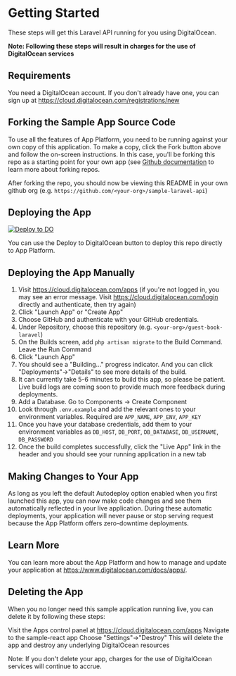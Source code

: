 # Getting Started

These steps will get this Laravel API running for you using DigitalOcean.

**Note: Following these steps will result in charges for the use of DigitalOcean services**

## Requirements

You need a DigitalOcean account. If you don't already have one, you can sign up at https://cloud.digitalocean.com/registrations/new

## Forking the Sample App Source Code

To use all the features of App Platform, you need to be running against your own copy of this application. To make a copy, click the Fork button above and follow the on-screen instructions. In this case, you'll be forking this repo as a starting point for your own app (see [Github documentation](https://docs.github.com/en/github/getting-started-with-github/fork-a-repo) to learn more about forking repos.

After forking the repo, you should now be viewing this README in your own github org (e.g. `https://github.com/<your-org>/sample-laravel-api`)

## Deploying the App

[![Deploy to DO](https://mp-assets1.sfo2.digitaloceanspaces.com/deploy-to-do/do-btn-blue.svg)](https://cloud.digitalocean.com/apps/new?repo=https://github.com/digitalocean/guest-book-laravel/tree/master)

You can use the Deploy to DigitalOcean button to deploy this repo directly to App Platform.

## Deploying the App Manually

1. Visit https://cloud.digitalocean.com/apps (if you're not logged in, you may see an error message. Visit https://cloud.digitalocean.com/login directly and authenticate, then try again)
1. Click "Launch App" or "Create App"
1. Choose GitHub and authenticate with your GitHub credentials.
1. Under Repository, choose this repository (e.g. `<your-org>/guest-book-laravel`)
1. On the Builds screen, add `php artisan migrate` to the Build Command. Leave the Run Command
1. Click "Launch App"
1. You should see a "Building..." progress indicator. And you can click "Deployments"→"Details" to see more details of the build.
1. It can currently take 5-6 minutes to build this app, so please be patient. Live build logs are coming soon to provide much more feedback during deployments.
1. Add a Database. Go to Components -> Create Component
1. Look through `.env.example` and add the relevant ones to your environment variables. Required are `APP_NAME`, `APP_ENV`, `APP_KEY`
1. Once you have your database credentials, add them to your environment variables as `DB_HOST`, `DB_PORT`, `DB_DATABASE`, `DB_USERNAME`, `DB_PASSWORD`
1. Once the build completes successfully, click the "Live App" link in the header and you should see your running application in a new tab

## Making Changes to Your App

As long as you left the default Autodeploy option enabled when you first launched this app, you can now make code changes and see them automatically reflected in your live application. During these automatic deployments, your application will never pause or stop serving request because the App Platform offers zero-downtime deployments.

## Learn More

You can learn more about the App Platform and how to manage and update your application at https://www.digitalocean.com/docs/apps/.

## Deleting the App

When you no longer need this sample application running live, you can delete it by following these steps:

Visit the Apps control panel at https://cloud.digitalocean.com/apps
Navigate to the sample-react app
Choose "Settings"->"Destroy"
This will delete the app and destroy any underlying DigitalOcean resources

Note: If you don't delete your app, charges for the use of DigitalOcean services will continue to accrue.
